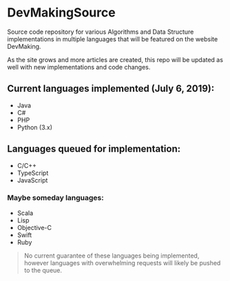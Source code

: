 # DevMakingSource
Source code repository for various Algorithms and Data Structure implementations in multiple languages that will be featured on the website DevMaking. <!-- uncomment on site launch! <a href="www.devmaking.com">DevMaking</a>-->

As the site grows and more articles are created, this repo will be updated as well with new implementations and code changes.

## Current languages implemented (July 6, 2019):
- Java
- C#
- PHP
- Python (3.x)

## Languages queued for implementation:
- C/C++
- TypeScript
- JavaScript

### Maybe someday languages:
- Scala
- Lisp
- Objective-C
- Swift
- Ruby
> No current guarantee of these languages being implemented, however languages with overwhelming requests will likely be pushed to the queue.

